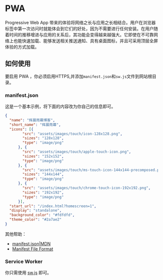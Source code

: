 # PWA

Progressive Web App 带来的体验将网络之长与应用之长相结合。用户在浏览器标签中第一次访问时就能体会到它们的好处，因为不需要进行任何安装。在用户随着时间的推移增进与应用的关系后，其功能会变得越来越强大。它即使在不可靠网络上也能快速加载、能够发送相关推送通知、具有桌面图标，并且可采用顶层全屏体验的方式加载。

## 如何使用

要启用 PWA ，你必须启用HTTPS,并添加`manifest.json`和`sw.js`文件到网站根目录。

###  manifest.json 

这是一个基本示例，将下面的内容改为你自己的信息即可。

```json
{
  "name": "辉晨雨幕博客",
  "short_name": "辉晨雨幕",
  "icons": [{
        "src": "assets/images/touch/icon-128x128.png",
        "sizes": "128x128",
        "type": "image/png"
      }, {
        "src": "assets/images/touch/apple-touch-icon.png",
        "sizes": "152x152",
        "type": "image/png"
      }, {
        "src": "assets/images/touch/ms-touch-icon-144x144-precomposed.png",
        "sizes": "144x144",
        "type": "image/png"
      }, {
        "src": "assets/images/touch/chrome-touch-icon-192x192.png",
        "sizes": "192x192",
        "type": "image/png"
      }],
  "start_url": "/index.html?homescreen=1",
  "display": "standalone",
  "background_color": "#fdfdfd",
  "theme_color": "#2a7ae2"
}
```

其他帮助：
* [manifest.json|MDN](https://developer.mozilla.org/en-US/Add-ons/WebExtensions/manifest.json)
* [Manifest File Format](https://developer.chrome.com/extensions/manifest)

###  Service Worker

你只需使用 [sw.js](https://github.com/KeJunMao/jekyll-theme-mdui/blob/master/sw.js) 即可。
